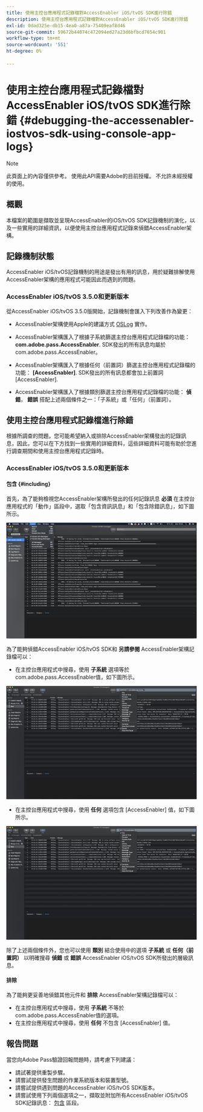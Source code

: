 ```yaml
---
title: 使用主控台應用程式記錄檔對AccessEnabler iOS/tvOS SDK進行除錯
description: 使用主控台應用程式記錄檔對AccessEnabler iOS/tvOS SDK進行除錯
exl-id: 0dad325e-db15-4ea0-a87a-75409eaf8d46
source-git-commit: 59672b44074c472094ed27a23d6bfbcd7654c901
workflow-type: tm+mt
source-wordcount: '551'
ht-degree: 0%

---
```


# 使用主控台應用程式記錄檔對AccessEnabler iOS/tvOS SDK進行除錯 {#debugging-the-accessenabler-iostvos-sdk-using-console-app-logs}

>[!NOTE]
>
>此頁面上的內容僅供參考。 使用此API需要Adobe的目前授權。 不允許未經授權的使用。


## 概觀

本檔案的範圍是擷取並呈現AccessEnabler的iOS/tvOS SDK記錄機制的演化，以及一些實用的詳細資訊，以便使用主控台應用程式記錄來偵錯AccessEnabler架構。

## 記錄機制狀態

AccessEnabler iOS/tvOS記錄機制的用途是發出有用的訊息，用於疑難排解使用AccessEnabler架構的應用程式可能因此而遇到的問題。

### AccessEnabler iOS/tvOS 3.5.0和更新版本

從AccessEnabler iOS/tvOS 3.5.0版開始，記錄機制會匯入下列改善作為變更：

* AccessEnabler架構使用Apple的建議方式 [OSLog](https://developer.apple.com/documentation/os/oslog) 實作。

* AccessEnabler架構匯入了根據子系統篩選主控台應用程式記錄檔的功能： **com.adobe.pass.AccessEnabler**. SDK發出的所有訊息均屬於com.adobe.pass.AccessEnabler。

* AccessEnabler架構匯入了根據任何（前置詞）篩選主控台應用程式記錄檔的功能： **[AccessEnabler]**. SDK發出的所有訊息都會加上前置詞 [AccessEnabler].

* AccessEnabler架構匯入了根據類別篩選主控台應用程式記錄檔的功能： **偵錯**， **錯誤** 搭配上述兩個條件之一：「子系統」或「任何」（前置詞）。

## 使用主控台應用程式記錄檔進行除錯

根據所調查的問題，您可能希望納入或排除AccessEnabler架構發出的記錄訊息，因此，您可以在下方找到一些實用的詳細資料，這些詳細資料可能有助於您進行調查期間和使用主控台應用程式記錄時。


### AccessEnabler iOS/tvOS 3.5.0和更新版本

#### 包含 {#including}

首先，為了能夠檢視您AccessEnabler架構所發出的任何記錄訊息 **必須** 在主控台應用程式的「動作」區段中，選取「包含資訊訊息」和「包含除錯訊息」，如下圖所示。

![](assets/include-info-debug-msg.png)


為了能夠偵錯AccessEnabler iOS/tvOS SDK和 **另請參閱** AccessEnabler架構記錄檔可以：

* 在主控台應用程式中搜尋，使用 **子系統** 選項等於com.adobe.pass.AccessEnabler值，如下圖所示。

![](assets/subsys-console-app.png)

* 在主控台應用程式中搜尋，使用 **任何** 選項包含
  [AccessEnabler] 值，如下圖所示。

![](assets/any-optn-console-app.png)

除了上述兩個條件外，您也可以使用 **類別** 結合使用中的選項 **子系統** 或 **任何（前置詞）** 以明確搜尋 **偵錯** 或 **錯誤** AccessEnabler iOS/tvOS SDK所發出的層級訊息。

#### 排除

為了能夠更妥善地偵錯其他元件和 **排除** AccessEnabler架構記錄檔可以：

* 在主控台應用程式中搜尋，使用 **子系統** 不等於com.adobe.pass.AccessEnabler值的選項。
* 在主控台應用程式中搜尋，使用 **任何** 不包含 [AccessEnabler] 值。

## 報告問題

當您向Adobe Pass驗證回報問題時，請考慮下列建議：

* 請試著提供重製步驟。
* 請嘗試提供發生問題的作業系統版本和裝置型號。
* 請嘗試提供遇到問題的AccessEnabler iOS/tvOS SDK版本。
* 請嘗試使用下列兩個選項之一，擷取並附加所有AccessEnabler iOS/tvOS SDK記錄訊息： [包含](#including) 區段。
